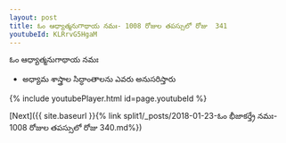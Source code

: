 ```yaml
---
layout: post
title: ఓం ఆధ్యాత్మనుగాథాయ నమః- 1008 రోజుల తపస్సులో రోజు  341
youtubeId: KLRrvG5HgaM
---
```

 
 
 ఓం ఆధ్యాత్మనుగాథాయ నమః  
 
 -  అధ్యామ శాస్త్రాల సిద్ధాంతాలను ఎవరు అనుసరిస్తారు 
 
  
 
  
 
 
 
 
 
 


{% include youtubePlayer.html id=page.youtubeId %}
 
[Next]({{ site.baseurl }}{% link  split1/_posts/2018-01-23-ఓం భీజాకర్త్రే నమః- 1008 రోజుల తపస్సులో రోజు  340.md%})
 
